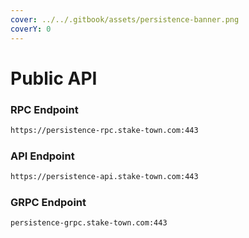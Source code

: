 ```yaml
---
cover: ../../.gitbook/assets/persistence-banner.png
coverY: 0
---
```


# Public API

### **RPC Endpoint**

```bash
https://persistence-rpc.stake-town.com:443
```

### **API Endpoint**

```bash
https://persistence-api.stake-town.com:443
```

### **GRPC Endpoint**

```bash
persistence-grpc.stake-town.com:443
```
